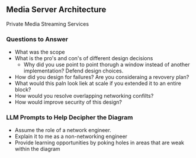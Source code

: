 ## Media Server Architecture

Private Media Streaming Services

### Questions to Answer

- What was the scope 
- What is the pro's and con's of different design decisions
    - Why did you use point to point thorugh a window instead of another implementation? Defend design choices.
- How did you design for failures? Are you consideraing a revovery plan?
- What would this paln look liek at scale if you extended it to an entire block?
- How would you resolve overlapping networking confilts?
- How would improve security of this design?

### LLM Prompts to Help Decipher the Diagram
- Assume the role of a network engineer.
- Explain it to me as a non-networking engineer
- Provide learning opportunities by poking holes in areas that are weak within the diagram